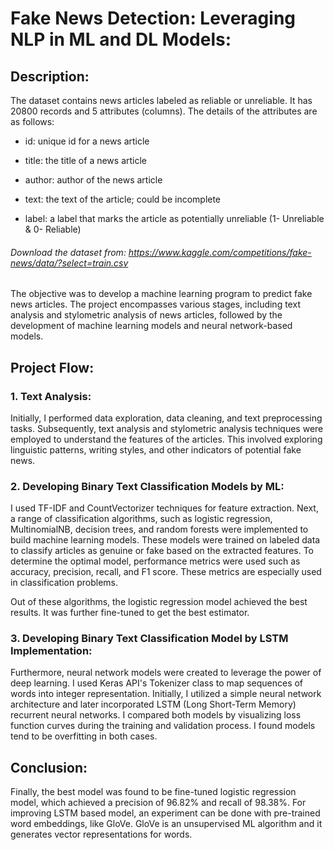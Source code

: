 # Fake News Detection: Leveraging NLP in ML and DL Models:

## Description:
The dataset contains news articles labeled as reliable or unreliable. It has 20800 records and 5 attributes (columns). 
The details of the attributes are as follows:


* id: unique id for a news article
  
* title: the title of a news article
  
* author: author of the news article
  
* text: the text of the article; could be incomplete
  
* label: a label that marks the article as potentially unreliable (1- Unreliable & 0- Reliable)


###### Download the dataset from: https://www.kaggle.com/competitions/fake-news/data/?select=train.csv

The objective was to develop a machine learning program to predict fake news articles. The project encompasses various stages, including text analysis and stylometric analysis of news articles, followed by the development of machine learning models and neural network-based models.

## Project Flow:

### 1. Text Analysis:
Initially, I performed data exploration, data cleaning, and text preprocessing tasks. Subsequently, text analysis 
and stylometric analysis techniques were employed to understand the features of the articles. This involved exploring 
linguistic patterns, writing styles, and other indicators of potential fake news.

### 2. Developing Binary Text Classification Models by ML:
I used TF-IDF and CountVectorizer techniques for feature extraction. Next, a range of classification algorithms, such as logistic regression, 
MultinomialNB, decision trees, and random forests were implemented to build machine learning models. These models were trained on 
labeled data to classify articles as genuine or fake based on the extracted features. To determine the optimal model, performance metrics 
were used such as accuracy, precision, recall, and F1 score. These metrics are especially used in classification problems.

Out of these algorithms, the logistic regression model achieved the best results. It was further fine-tuned to get the best estimator. 

### 3. Developing Binary Text Classification Model by LSTM Implementation:
Furthermore, neural network models were created to leverage the power of deep learning.  I used Keras API's Tokenizer class to map sequences 
of words into integer representation. Initially, I utilized a simple neural network architecture and later incorporated LSTM (Long Short-Term Memory) 
recurrent neural networks. I compared both models by visualizing loss function curves during the training and validation process. 
I found models tend to be overfitting in both cases.

## Conclusion:
Finally, the best model was found to be fine-tuned logistic regression model, which achieved a precision of 96.82% and recall of 98.38%. 
For improving LSTM based model, an experiment can be done with pre-trained word embeddings, like GloVe. GloVe is an unsupervised ML algorithm 
and it generates vector representations for words.
